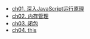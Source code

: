 - [ch01. 深入JavaScript运行原理](JavaScript高级/ch01)
- [ch02. 内存管理](JavaScript高级/ch02)
- [ch03. 闭包](JavaScript高级/ch03)
- [ch04. this](JavaScript高级/ch04)
